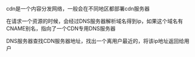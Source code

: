 cdn是一个内容分发网络，一般会在不同地区都部署cdn服务器



在请求一个资源的时候，会经过DNS服务器解析域名得到ip，如果这个域名有CNAME别名，指向了一个CDN专用DNS服务器

DNS服务器查找CDN服务器地址，找出一个离用户最近的，将该ip地址返回给用户

